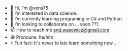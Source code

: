 - 👋 Hi, I’m @vens75
- 👀 I’m interested in data science.
- 🌱 I’m currently learning programing in C# and Python.
- 💞️ I’m looking to collaborate on ... soon ???.
- 📫 How to reach me and.wasowicz@gmail.com
- 😄 Pronouns: he/him
- ⚡ Fun fact: It's never to late learn something new...

<!---
vens75/vens75 is a ✨ special ✨ repository because its `README.md` (this file) appears on your GitHub profile.
You can click the Preview link to take a look at your changes.
--->

